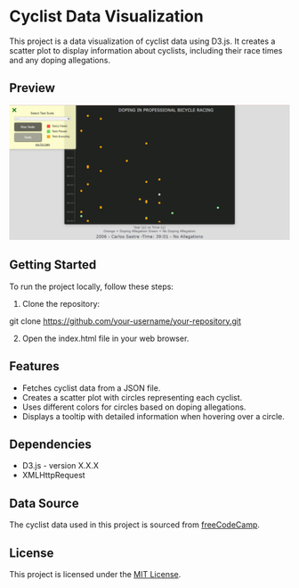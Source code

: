 # Cyclist Data Visualization

This project is a data visualization of cyclist data using D3.js. It creates a scatter plot to display information about cyclists, including their race times and any doping allegations.
## Preview
![Preview](scatterplot.png)
## Getting Started

To run the project locally, follow these steps:


1. Clone the repository:

git clone https://github.com/your-username/your-repository.git

2. Open the index.html file in your web browser.

## Features

- Fetches cyclist data from a JSON file.
- Creates a scatter plot with circles representing each cyclist.
- Uses different colors for circles based on doping allegations.
- Displays a tooltip with detailed information when hovering over a circle.

## Dependencies

- D3.js - version X.X.X
- XMLHttpRequest

## Data Source

The cyclist data used in this project is sourced from [freeCodeCamp](https://github.com/freeCodeCamp/ProjectReferenceData).


## License

This project is licensed under the [MIT License](LICENSE).

